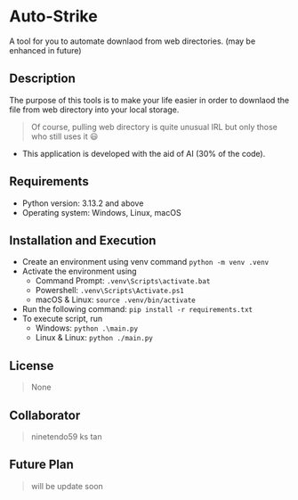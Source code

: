 # Auto-Strike
A tool for you to automate downlaod from web directories. (may be enhanced in future)

## Description
The purpose of this tools is to make your life easier in order to downlaod the file from web directory into your local storage.
> Of course, pulling web directory is quite unusual IRL but only those who still uses it 😃
- This application is developed with the aid of AI (30% of the code).

## Requirements
- Python version: 3.13.2 and above
- Operating system: Windows, Linux, macOS

## Installation and Execution
- Create an environment using venv command `python -m venv .venv`
- Activate the environment using 
	- Command Prompt: `.venv\Scripts\activate.bat`
	- Powershell: `.venv\Scripts\Activate.ps1`
	- macOS & Linux: `source .venv/bin/activate`
- Run the following command: `pip install -r requirements.txt`
- To execute script, run
	- Windows: `python .\main.py`
	- Linux & Linux: `python ./main.py`

## License
> None

## Collaborator
> ninetendo59
> ks tan

## Future Plan
> will be update soon